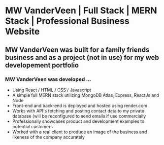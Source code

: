 <h1>MW VanderVeen | Full Stack | MERN Stack | Professional Business Website </h1>
<h2>MW VanderVeen was built for a family friends business and as a project (not in use) for my web developement portfolio </h2>


<h3>MW VanderVeen was developed ...</h3>
<ul>
  <li>Using React / HTML / CSS / Javascript </li>
  <li>A simple full MERN stack utilizing MongoDB Atlas, Express, ReactJs and Node</li>
  <li>Front-end and back-end is deployed and hosted using render.com</li>
  <li>Works with API's fetching and posting contact data to my private database (will be reconfigured to send emails if use commercially</li>
  <li>Professionally showcases product and development examples to potential customers</li>
  <li>Worked with a real client to produce an image of the business and likeness of the company accurately</li>
</ul>


